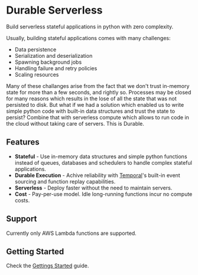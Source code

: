 # Durable Serverless
Build serverless stateful applications in python with zero complexity.

Usually, building stateful applications comes with many challenges:
- Data persistence
- Serialization and deserialization
- Spawning background jobs
- Handling failure and retry policies
- Scaling resources

Many of these challanges arise from the fact that we don't trust in-memory state for more than a few seconds, and rightly so. Processes may be closed for many reasons which results in the lose of all the state that was not persisted to disk. But what if we had a solution which enabled us to write simple python code with built-in data structures and trust the state to persist? Combine that with serverless compute which allows to run code in the cloud without taking care of servers. This is Durable.

## Features
- **Stateful** - Use in-memory data structures and simple python functions instead of queues, databases and schedulers to handle complex stateful applications.
- **Durable Execution** - Achive reliability with [Temporal](https://temporal.io/)'s built-in event sourcing and function replay capabilities.
- **Serverless** - Deploy faster without the need to maintain servers.
- **Cost** - Pay-per-use model. Idle long-running functions incur no compute costs.

## Support
Currently only AWS Lambda functions are supported.

## Getting Started
Check the [Gettings Started](./GETTING_STARTED.md) guide.
